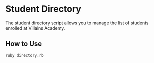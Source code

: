 # Student Directory #

The student directory script allows you to manage the list of students enrolled at Villains Academy.

## How to Use ##

```shell
ruby directory.rb
```
